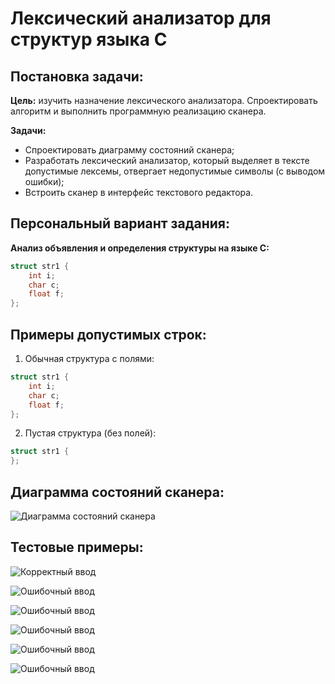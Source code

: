 # Лексический анализатор для структур языка C

## Постановка задачи:

**Цель:** изучить назначение лексического анализатора. Спроектировать алгоритм и выполнить программную реализацию сканера.

**Задачи:**
- Спроектировать диаграмму состояний сканера;
- Разработать лексический анализатор, который выделяет в тексте допустимые лексемы, отвергает недопустимые символы (с выводом ошибки);
- Встроить сканер в интерфейс текстового редактора.

## Персональный вариант задания:

**Анализ объявления и определения структуры на языке C:**
```c
struct str1 {
    int i;
    char c;
    float f;
};
```

## Примеры допустимых строк:

1. Обычная структура с полями:
```c
struct str1 {
    int i;
    char c;
    float f;
};
```
2. Пустая структура (без полей):
```c
struct str1 {
};
```

## Диаграмма состояний сканера: 
![Диаграмма состояний сканера](/diagram.png)

## Тестовые примеры: 
![Корректный ввод](/test1.png)

![Ошибочный ввод](/test2.png)

![Ошибочный ввод](/test3.png)

![Ошибочный ввод](/test4.png)

![Ошибочный ввод](/test5.png)

![Ошибочный ввод](/test6.png)
